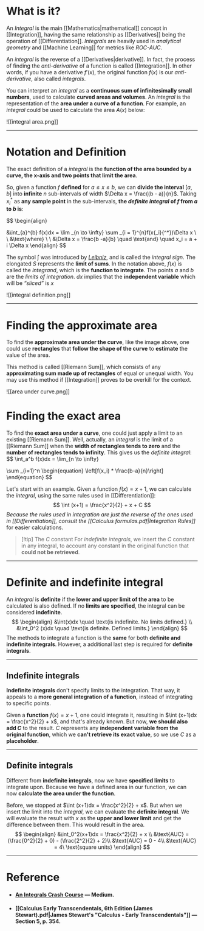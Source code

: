 # What is it?

An *Integral* is the main [[Mathematics|mathematical]] concept in [[Integration]], having the same relationship as [[Derivatives]] being the operation of [[Differentiation]]. *Integrals* are heavily used in *analytical geometry* and [[Machine Learning]] for metrics like *ROC-AUC*.

An *integral* is the reverse of a [[Derivatives|derivative]]. In fact, the process of finding the *anti-derivative* of a function is called [[Integration]]. In other words, if you have a derivative $f'(x)$, the original function $f(x)$ is our *anti-derivative*, also called *integrals*.

You can interpret an *integral* as a **continuous sum of infinitesimally small numbers**, used to calculate **curved areas and volumes**. An *integral* is the representation of the **area under a curve of a function**. For example, an *integral* could be used to calculate the area $A(x)$ below:

![[integral area.png]]
___
# Notation and Definition

The exact definition of a *integral* is the **function of the area bounded by a curve, the x-axis and two points that limit the area**. 

So, given a function $f$ **defined** for $a \leq x \leq b$, we can **divide the interval** $[a, b]$ into **infinite** $n$ sub-intervals of width $\Delta x = \frac{(b - a)}{n}$. Taking $x{_i}{^*}$ as **any sample point** in the sub-intervals, **the *definite integral* of $f$ from $a$ to $b$ is**:

$$
\begin{align}

&\int_{a}^{b} f(x)dx = \lim _{n \to \infty} \sum _{i = 1}^{n}f(x{_i}{^*})\Delta x 
\\ \\ 
&\text{where}
\\ \\
&\Delta x = \frac{b -a}{b} \quad \text{and} \quad x_i = a + i \Delta x
\end{align}
$$

The symbol $\int$ was introduced by [*Leibniz*](https://pt.wikipedia.org/wiki/Gottfried_Wilhelm_Leibniz), and is called the *integral sign*. The elongated *S* represents the **limit of sums**. In the notation above, $f(x)$ is called the *integrand*, which is the **function to integrate**. The points $a$ and $b$ are the *limits of integration*. $dx$ implies that the **independent variable** which will be *“sliced”* is  $x$

![[integral definition.png]]
___
# Finding the approximate area

To find the **approximate area under the curve**, like the image above, one could use **rectangles** that **follow the shape of the curve** to **estimate** the value of the area. 

This method is called [[Riemann Sum]], which consists of any **approximating sum made up of rectangles** of equal or unequal width. You may use this method if [[Integration]] proves to be overkill for the context. 

![[area under curve.png]]

# Finding the exact area

To find the **exact area under a curve**, one could just apply a limit to an existing [[Riemann Sum]]. Well, actually, an *integral* is the limit of a [[Riemann Sum]] when the **width of rectangles tends to zero** and the **number of rectangles tends to infinity**. This gives us the *definite integral*:
$$
\int_a^b f(x)dx = \lim_{n \to \infty}

\sum _{i=1}^n \begin{equation}  \left[f(x_i) * \frac{b-a}{n}\right]  \end{equation}
$$

Let's start with an example. Given a function $f(x) = x + 1$, we can calculate the *integral*, using the same rules used in [[Differentiation]]:
$$
\int (x+1) = \frac{x^2}{2} + x + C
$$
*Because the rules used in integration are just the reverse of the ones used in [[Differentiation]], consult the [[Calculus formulas.pdf|Integration Rules]]* for easier calculations.

>[!tip] The $C$ constant
>For *indefinite integrals*, we insert the $C$ constant in any integral, to account any constant in the original function that **could not be retrieved**.
___
# Definite and indefinite integral

An *integral* is **definite** if the **lower and upper limit of the area** to be calculated is also defined. If no **limits are specified**, the integral can be considered **indefinite**.
$$
\begin{align}
&\int(x)dx \quad \text{is indefinite. No limits defined.} \\
&\int_0^2 (x)dx \quad \text{is definite. Defined limits.}
\end{align}
$$
The methods to integrate a function is the **same** for both **definite and indefinite integrals**. However, a additional last step is required for **definite integrals**. 
___
## Indefinite integrals

**Indefinite integrals** don't specify limits to the integration. That way, it appeals to a **more general integration of a function**, instead of integrating to specific points.

Given a **function** $f(x) = x + 1$, one could integrate it, resulting in $\int (x+1)dx = \frac{x^2}{2} + x$, and that's already known. But now, **we should also add $C$** to the result. $C$ represents any **independent variable from the original function**, which we **can't retrieve its exact value**, so we use $C$ as a **placeholder**.
___
## Definite integrals

Different from **indefinite integrals**, now we have **specified limits** to integrate upon. Because we have a defined area in our function, we can now **calculate the area under the function**.

Before, we stopped at $\int (x+1)dx = \frac{x^2}{2} + x$. But when we insert the limit into the *integral*, we can evaluate the **definite integral**. We will evaluate the result with $x$ as the **upper and lower limit** and get the difference between them. This would result in the area.
$$
\begin{align}
&\int_0^2(x+1)dx = \frac{x^2}{2} + x \\
&\text{AUC} = (\frac{0^2}{2} + 0) - (\frac{2^2}{2} + 2)\\
&\text{AUC} = 0 - 4\\
&\text{AUC} = 4\ \text{square units}
\end{align}
$$
___
# Reference
- #### [An Integrals Crash Course](https://towardsdatascience.com/an-integrals-crash-course-for-data-science-cf6e6dd7c046) — Medium.

- #### [[Calculus Early Transcendentals, 6th Edition (James Stewart).pdf|James Stewart's "Calculus - Early  Transcendentals"]] — Section 5, p. 354.